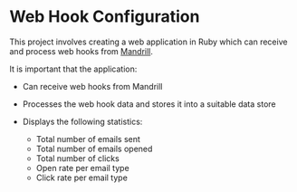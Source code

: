 # Web Hook Configuration

This project involves creating a web application in Ruby which can receive and process web hooks from [Mandrill](https://mandrillapp.com/login/?referrer=%2F).

It is important that the application:

- Can receive web hooks from Mandrill

- Processes the web hook data and stores it into a suitable data store
- Displays the following statistics:

    - Total number of emails sent
    - Total number of emails opened
    - Total number of clicks
    - Open rate per email type
    - Click rate per email type
